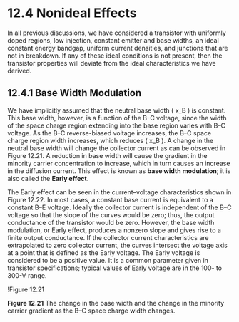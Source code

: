 # 12.4 Nonideal Effects

In all previous discussions, we have considered a transistor with uniformly doped regions, low injection, constant emitter and base widths, an ideal constant energy bandgap, uniform current densities, and junctions that are not in breakdown. If any of these ideal conditions is not present, then the transistor properties will deviate from the ideal characteristics we have derived.

## 12.4.1 Base Width Modulation

We have implicitly assumed that the neutral base width \( x_B \) is constant. This base width, however, is a function of the B–C voltage, since the width of the space charge region extending into the base region varies with B–C voltage. As the B–C reverse-biased voltage increases, the B–C space charge region width increases, which reduces \( x_B \). A change in the neutral base width will change the collector current as can be observed in Figure 12.21. A reduction in base width will cause the gradient in the minority carrier concentration to increase, which in turn causes an increase in the diffusion current. This effect is known as **base width modulation**; it is also called the **Early effect**.

The Early effect can be seen in the current–voltage characteristics shown in Figure 12.22. In most cases, a constant base current is equivalent to a constant B–E voltage. Ideally the collector current is independent of the B–C voltage so that the slope of the curves would be zero; thus, the output conductance of the transistor would be zero. However, the base width modulation, or Early effect, produces a nonzero slope and gives rise to a finite output conductance. If the collector current characteristics are extrapolated to zero collector current, the curves intersect the voltage axis at a point that is defined as the Early voltage. The Early voltage is considered to be a positive value. It is a common parameter given in transistor specifications; typical values of Early voltage are in the 100- to 300-V range.

!Figure 12.21

**Figure 12.21** The change in the base width and the change in the minority carrier gradient as the B–C space charge width changes.